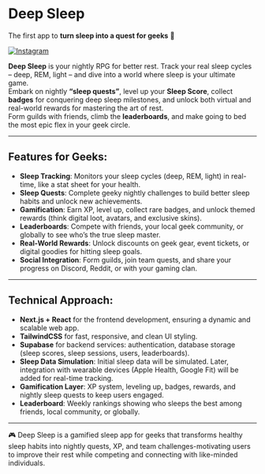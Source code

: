 # Deep Sleep  
The first app to **turn sleep into a quest for geeks** 🌙

[![Instagram](https://img.shields.io/badge/Instagram-%23E4405F.svg?style=for-the-badge&logo=Instagram&logoColor=white)](https://www.instagram.com/deepsleepapp?igsh=MXBoYnBkaXRzc2NqNw==)

**Deep Sleep** is your nightly RPG for better rest. Track your real sleep cycles – deep, REM, light – and dive into a world where sleep is your ultimate game.  
Embark on nightly **“sleep quests”**, level up your **Sleep Score**, collect **badges** for conquering deep sleep milestones, and unlock both virtual and real-world rewards for mastering the art of rest.  
Form guilds with friends, climb the **leaderboards**, and make going to bed the most epic flex in your geek circle.

---

## **Features for Geeks:**
- **Sleep Tracking**: Monitors your sleep cycles (deep, REM, light) in real-time, like a stat sheet for your health.
- **Sleep Quests**: Complete geeky nightly challenges to build better sleep habits and unlock new achievements.
- **Gamification**: Earn XP, level up, collect rare badges, and unlock themed rewards (think digital loot, avatars, and exclusive skins).
- **Leaderboards**: Compete with friends, your local geek community, or globally to see who’s the true sleep master.
- **Real-World Rewards**: Unlock discounts on geek gear, event tickets, or digital goodies for hitting sleep goals.
- **Social Integration**: Form guilds, join team quests, and share your progress on Discord, Reddit, or with your gaming clan.

---

## **Technical Approach:**
- **Next.js + React** for the frontend development, ensuring a dynamic and scalable web app.
- **TailwindCSS** for fast, responsive, and clean UI styling.
- **Supabase** for backend services: authentication, database storage (sleep scores, sleep sessions, users, leaderboards).
- **Sleep Data Simulation**: Initial sleep data will be simulated. Later, integration with wearable devices (Apple Health, Google Fit) will be added for real-time tracking.
- **Gamification Layer**: XP system, leveling up, badges, rewards, and nightly sleep quests to keep users engaged.
- **Leaderboard**: Weekly rankings showing who sleeps the best among friends, local community, or globally.

---

🎮 Deep Sleep is a gamified sleep app for geeks that transforms healthy sleep habits into nightly quests, XP, and team challenges-motivating users to improve their rest while competing and connecting with like-minded individuals.
